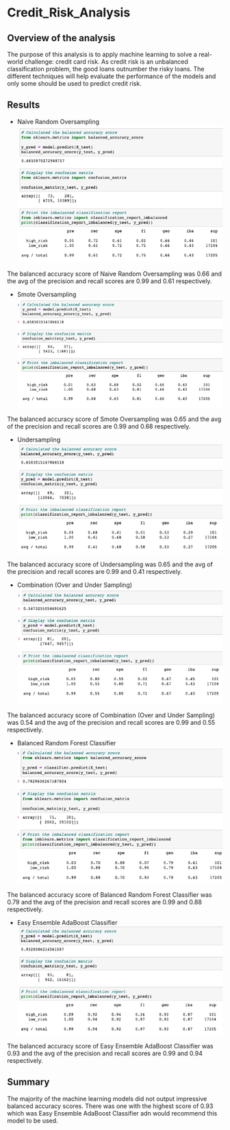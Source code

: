 # Credit_Risk_Analysis

## Overview of the analysis

The purpose of this analysis is to apply machine learning to solve a real-world challenge: credit card risk. As credit risk is an unbalanced classification problem, the good loans outnumber the risky loans. The different techniques will help evaluate the performance of the models and only some should be used to predict credit risk.

## Results

- Naive Random Oversampling
![Naive](https://github.com/myljacobo/Credit_Risk_Analysis/blob/main/images/Naive%20Random%20Oversampling.png?raw=true)

The balanced accuracy score of Naive Random Oversampling was 0.66 and the avg of the precision and recall scores are 0.99 and 0.61 respectively.

- Smote Oversampling
![Smote](https://github.com/myljacobo/Credit_Risk_Analysis/blob/main/images/Smote%20Oversampling.png?raw=true)

The balanced accuracy score of Smote Oversampling was 0.65 and the avg of the precision and recall scores are 0.99 and 0.68 respectively.

- Undersampling
![Undersampling](https://github.com/myljacobo/Credit_Risk_Analysis/blob/main/images/Undersampling.png?raw=true)

The balanced accuracy score of Undersampling was 0.65 and the avg of the precision and recall scores are 0.99 and 0.41 respectively.

- Combination (Over and Under Sampling)
![Combination](https://github.com/myljacobo/Credit_Risk_Analysis/blob/main/images/Combination%20(Over%20and%20Under)%20Sampling.png?raw=true)

The balanced accuracy score of Combination (Over and Under Sampling) was 0.54 and the avg of the precision and recall scores are 0.99 and 0.55 respectively.

- Balanced Random Forest Classifier
![Balanced](https://github.com/myljacobo/Credit_Risk_Analysis/blob/main/images/Balanced%20Random%20Forest%20Classifier.png?raw=true)

The balanced accuracy score of Balanced Random Forest Classifier was 0.79 and the avg of the precision and recall scores are 0.99 and 0.88 respectively.

- Easy Ensemble AdaBoost Classifier
![Easy](https://github.com/myljacobo/Credit_Risk_Analysis/blob/main/images/Easy%20Ensemble%20AdaBoost%20Classifier.png?raw=true)

The balanced accuracy score of Easy Ensemble AdaBoost Classifier was 0.93 and the avg of the precision and recall scores are 0.99 and 0.94 respectively.

## Summary

The majority of the machine learning models did not output impressive balanced accuracy scores. There was one with the highest score of 0.93 which was Easy Ensemble AdaBoost Classifier adn would recommend this model to be used. 
